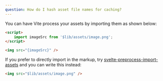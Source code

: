 ```yaml
---
question: How do I hash asset file names for caching?
---
```


You can have Vite process your assets by importing them as shown below:

```html
<script>
	import imageSrc from '$lib/assets/image.png';
</script>

<img src="{imageSrc}" />
```

If you prefer to directly import in the markup, try [svelte-preprocess-import-assets](https://github.com/bluwy/svelte-preprocess-import-assets) and you can write this instead:

```html
<img src="$lib/assets/image.png" />
```
